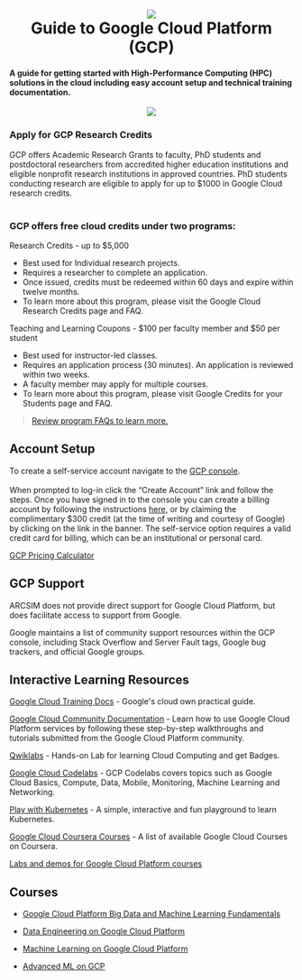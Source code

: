 <h1 align="center">
 <img src="https://user-images.githubusercontent.com/45159366/114321928-639d6080-9ad2-11eb-8297-5e6c10c1c792.png">
  <br />
 Guide to Google Cloud Platform (GCP)
</h1>

 #### A guide for getting started with High-Performance Computing (HPC) solutions in the cloud including easy account setup and technical training documentation.


 <p align="center">
 <img src="https://media.licdn.com/dms/image/D4D12AQEmi17xAf0NGA/article-cover_image-shrink_423_752/0/1678562488533?e=2147483647&v=beta&t=FQes3078U5URRj4Y8SI4jZ6biIP5qmK90y9fU-eKPx4">
  <br />
</p>
 
### Apply for GCP Research Credits
GCP offers Academic Research Grants to faculty, PhD students and postdoctoral researchers from accredited higher education institutions and eligible nonprofit research institutions in approved countries. PhD students conducting research are eligible to apply for up to $1000 in Google Cloud research credits.
</BR>
</BR>
### GCP offers free cloud credits under two programs: 

Research Credits - up to $5,000
- Best used for Individual research projects.
- Requires a researcher to complete an application.
- Once issued, credits must be redeemed within 60 days and expire within twelve months. 
- To learn more about this program, please visit the Google Cloud Research Credits page and FAQ.

Teaching and Learning Coupons - $100 per faculty member and $50 per student
- Best used for instructor-led classes.
- Requires an application process (30 minutes). An application is reviewed within two weeks.
- A faculty member may apply for multiple courses.
- To learn more about this program, please visit Google Credits for your Students page and FAQ.

> [Review program FAQs to learn more.](https://edu.google.com/intl/ALL_us/programs/credits/research/?modal_active=none)

## Account Setup

To create a self-service account navigate to the [GCP console](https://console.cloud.google.com/).
</BR>
</BR>
When prompted to log-in click the “Create Account” link and follow the steps.  Once you have signed in to the console you can create a billing account by following the instructions [here](https://cloud.google.com/billing/docs/how-to/manage-billing-account), or by claiming the complimentary $300 credit (at the time of writing and courtesy of Google) by clicking on the link in the banner. The self-service option requires a valid credit card for billing, which can be an institutional or personal card.
</BR>

[GCP Pricing Calculator](https://cloud.google.com/products/calculator?hl=en)

## GCP Support
ARCSIM does not provide direct support for Google Cloud Platform, but does facilitate access to support from Google.

Google maintains a list of community support resources within the GCP console, including Stack Overflow and Server Fault tags, Google bug trackers, and official Google groups.

## Interactive Learning Resources

[Google Cloud Training Docs](https://cloud.google.com/compute/docs/tutorials) - Google's cloud own practical guide.

[Google Cloud Community Documentation](https://cloud.google.com/community/tutorials/) - Learn how to use Google Cloud Platform services by following these step-by-step walkthroughs and tutorials submitted from the Google Cloud Platform community.

[Qwiklabs](https://google.qwiklabs.com/) - Hands-on Lab for learning Cloud Computing and get Badges.

[Google Cloud Codelabs](https://codelabs.developers.google.com/cloud) - GCP Codelabs covers topics such as Google Cloud Basics, Compute, Data, Mobile, Monitoring, Machine Learning and Networking.

[Play with Kubernetes](https://labs.play-with-k8s.com/) - A simple, interactive and fun playground to learn Kubernetes.

[Google Cloud Coursera Courses](https://www.coursera.org/googlecloud) - A list of available Google Cloud Courses on Coursera.


[Labs and demos for Google Cloud Platform courses](http://cloud.google.com/training)


## Courses

- [Google Cloud Platform Big Data and Machine Learning Fundamentals](https://cloud.google.com/training/courses/data-ml-fundamentals)

- [Data Engineering on Google Cloud Platform](https://cloud.google.com/training/courses/data-engineering)

- [Machine Learning on Google Cloud Platform](https://www.coursera.org/learn/google-machine-learning)

- [Advanced ML on GCP](https://www.coursera.org/specializations/advanced-machine-learning-tensorflow-gcp)

